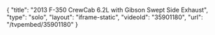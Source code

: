 {
    "title": "2013 F-350 CrewCab 6.2L with Gibson Swept Side Exhaust",
    "type": "solo",
    "layout": "iframe-static",
    "videoId": "35901180",
    "url": "\/tvpembed\/35901180"
}